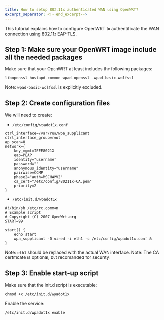 ```yaml
---
title: How to setup 802.11x authenticated WAN using OpenWRT?
excerpt_separator: <!--end_excerpt-->
---
```


This tutorial explains how to configure OpenWRT to authentificate the WAN connection using 802.11x EAP-TLS.

<!--end_excerpt-->

## Step 1: Make sure your OpenWRT image include all the needed packages

Make sure that your OpenWRT at least includes the following packages:
```
libopenssl hostapd-common wpad-openssl -wpad-basic-wolfssl
```
Note: `wpad-basic-wolfssl` is explicitly excluded.

## Step 2: Create configuration files

We will need to create:
- `/etc/config/wpadot1x.conf`
```
ctrl_interface=/var/run/wpa_supplicant
ctrl_interface_group=root
ap_scan=0
network={
	key_mgmt=IEEE8021X
	eap=PEAP
	identity="username"
	password=""
	anonymous_identity="username"
	pairwise=CCMP
	phase2="auth=MSCHAPV2"
	ca_cert="/etc/config/80211x-CA.pem"
	priority=2
}
```

- `/etc/init.d/wpadot1x`
```
#!/bin/sh /etc/rc.common
# Example script
# Copyright (C) 2007 OpenWrt.org
START=99

start() {
	echo start
	wpa_supplicant -D wired -i eth1 -c /etc/config/wpadot1x.conf &
}
```

Note: `eth1` should be replaced with the actual WAN interface.
Note: The CA certificate is optional, but recomanded for security.

## Step 3: Enable start-up script

Make sure that the init.d script is executable:

```
chmod +x /etc/init.d/wpadot1x
```

Enable the service:
```
/etc/init.d/wpadot1x enable
```
